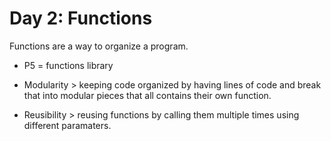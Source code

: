 # Day 2: Functions

Functions are a way to organize a program.
* P5 = functions library

* Modularity > keeping code organized by having lines of code and break that into modular pieces that all contains their own function.
* Reusibility > reusing functions by calling them multiple times using different paramaters.

